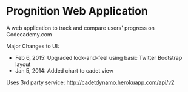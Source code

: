 # Prognition Web Application

A web application to track and compare users' progress on Codecademy.com

Major Changes to UI:
- Feb 6, 2015: Upgraded look-and-feel using basic Twitter Bootstrap layout
- Jan 5, 2014: Added chart to cadet view

Uses 3rd party service: http://cadetdynamo.herokuapp.com/api/v2
